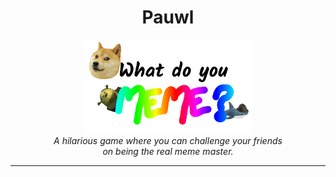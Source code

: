 <h1 align="center">Pauwl</h1>

<p align="center">
  <img src="documentation/Pauwl_Logo.png" alt="pauwl-logo" height="150px"/>
  <br>
  <em>A hilarious game where you can challenge your friends
    <br>on being the real meme master.</em>
  <br>
</p>

---
